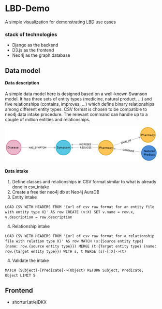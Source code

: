 # LBD-Demo
A simple visualization for demonstrating LBD use cases

### stack of technologies
- Django as the backend
- D3.js as the frontend
- Neo4j as the graph database

## Data model

#### Data description
A simple data model here is designed based on a well-known Swanson model. It has three sets of entity types (medicine, natural product, ...) and five relationships (contains, improves, ...) which define binary relationships among different entity types. 
CSV format is chosen to be compatible to neo4j data intake procedure. The relevant command can handle up to a couple of million entities and relationships.

![alt text](https://github.com/acg-team/LBD-Demo/blob/main/graph.png?raw=true)

#### Data intake

1. Define classes and relationships in CSV format similar to what is already done in csv_intake
2. Create a free tier neo4j db at Neo4j AuraDB
3. Entity intake

```LOAD CSV WITH HEADERS FROM '{url of csv raw format for an entity file with entity type X}' AS row CREATE (v:X) SET v.name = row.x, v.description = row.description```

4. Relationship intake

```LOAD CSV WITH HEADERS FROM '{url of csv raw format for a relationship file with relation type X}' AS row MATCH (s:{Source entity type} {name: row.{source entity type}}) MERGE (t:{Target entity type} {name: row.{target entity type}}) WITH s, t MERGE (s)-[:X]->(t)```

4. Validate the intake 

```MATCH (Subject)-[Predicate]->(Object) RETURN Subject, Predicate, Object LIMIT 5```

## Frontend
- shorturl.at/eiDKX
